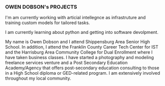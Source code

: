 ### OWEN DOBSON's PROJECTS

I'm am currently working with articial intellegnce as infrastruture and training custom models for tailored tasks.

I am currently learning about python and getting into software devolpment. 

My name is Owen Dobson and I attend Shippensburg Area Senior High School. In addition, I attend the Franklin County Career Tech Center for IST and the Harrisburg Area Community College for Dual Enrollment where I have taken business classes. I have started a photography and modeling freelance services venture and a Post Secondary Education Academy/Agency that offers post-secondary education consulting to those in a High School diploma or GED-related program. I am extensively involved throughout my local community.


